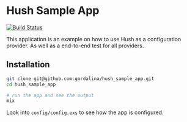 # Hush Sample App

[![Build Status](https://img.shields.io/github/actions/workflow/status/gordalina/hush_sample_app/ci.yml?branch=main&style=flat-square)](https://github.com/gordalina/hush_sample_app/actions?query=workflow%3A%22ci%22)

This application is an example on how to use Hush as a configuration provider. As well as a end-to-end test for all providers.

## Installation

```sh
git clone git@github.com:gordalina/hush_sample_app.git
cd hush_sample_app

# run the app and see the output
mix
```

Look into `config/config.exs` to see how the app is configured.
